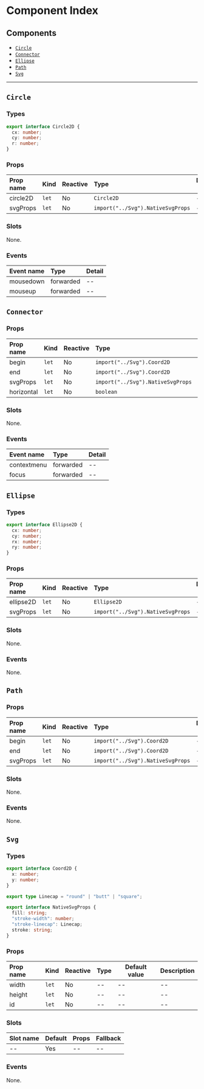 # Component Index

## Components

- [`Circle`](#circle)
- [`Connector`](#connector)
- [`Ellipse`](#ellipse)
- [`Path`](#path)
- [`Svg`](#svg)

---

## `Circle`

### Types

```ts
export interface Circle2D {
  cx: number;
  cy: number;
  r: number;
}
```

### Props

| Prop name | Kind             | Reactive | Type                                         | Default value | Description |
| :-------- | :--------------- | :------- | :------------------------------------------- | ------------- | ----------- |
| circle2D  | <code>let</code> | No       | <code>Circle2D</code>                        | --            | --          |
| svgProps  | <code>let</code> | No       | <code>import("../Svg").NativeSvgProps</code> | --            | --          |

### Slots

None.

### Events

| Event name | Type      | Detail |
| :--------- | :-------- | :----- |
| mousedown  | forwarded | --     |
| mouseup    | forwarded | --     |

## `Connector`

### Props

| Prop name  | Kind             | Reactive | Type                                         | Default value     | Description |
| :--------- | :--------------- | :------- | :------------------------------------------- | ----------------- | ----------- |
| begin      | <code>let</code> | No       | <code>import("../Svg").Coord2D</code>        | --                | --          |
| end        | <code>let</code> | No       | <code>import("../Svg").Coord2D</code>        | --                | --          |
| svgProps   | <code>let</code> | No       | <code>import("../Svg").NativeSvgProps</code> | --                | --          |
| horizontal | <code>let</code> | No       | <code>boolean</code>                         | <code>true</code> | --          |

### Slots

None.

### Events

| Event name  | Type      | Detail |
| :---------- | :-------- | :----- |
| contextmenu | forwarded | --     |
| focus       | forwarded | --     |

## `Ellipse`

### Types

```ts
export interface Ellipse2D {
  cx: number;
  cy: number;
  rx: number;
  ry: number;
}
```

### Props

| Prop name | Kind             | Reactive | Type                                         | Default value | Description |
| :-------- | :--------------- | :------- | :------------------------------------------- | ------------- | ----------- |
| ellipse2D | <code>let</code> | No       | <code>Ellipse2D</code>                       | --            | --          |
| svgProps  | <code>let</code> | No       | <code>import("../Svg").NativeSvgProps</code> | --            | --          |

### Slots

None.

### Events

None.

## `Path`

### Props

| Prop name | Kind             | Reactive | Type                                         | Default value | Description |
| :-------- | :--------------- | :------- | :------------------------------------------- | ------------- | ----------- |
| begin     | <code>let</code> | No       | <code>import("../Svg").Coord2D</code>        | --            | --          |
| end       | <code>let</code> | No       | <code>import("../Svg").Coord2D</code>        | --            | --          |
| svgProps  | <code>let</code> | No       | <code>import("../Svg").NativeSvgProps</code> | --            | --          |

### Slots

None.

### Events

None.

## `Svg`

### Types

```ts
export interface Coord2D {
  x: number;
  y: number;
}

export type Linecap = "round" | "butt" | "square";

export interface NativeSvgProps {
  fill: string;
  "stroke-width": number;
  "stroke-linecap": Linecap;
  stroke: string;
}
```

### Props

| Prop name | Kind             | Reactive | Type | Default value | Description |
| :-------- | :--------------- | :------- | :--- | ------------- | ----------- |
| width     | <code>let</code> | No       | --   | --            | --          |
| height    | <code>let</code> | No       | --   | --            | --          |
| id        | <code>let</code> | No       | --   | --            | --          |

### Slots

| Slot name | Default | Props | Fallback |
| :-------- | :------ | :---- | :------- |
| --        | Yes     | --    | --       |

### Events

None.

